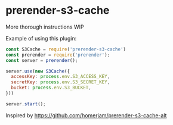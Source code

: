 # prerender-s3-cache

More thorough instructions WIP

Example of using this plugin:

```js
const S3Cache = require('prerender-s3-cache')
const prerender = require('prerender');
const server = prerender();

server.use(new S3Cache({
  accessKey: process.env.S3_ACCESS_KEY,
  secretKey: process.env.S3_SECRET_KEY,
  bucket: process.env.S3_BUCKET,
}))

server.start();
```

Inspired by https://github.com/homerjam/prerender-s3-cache-alt
